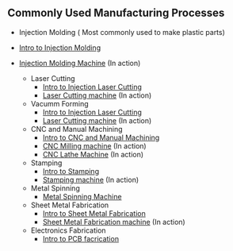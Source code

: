 ## Commonly Used Manufacturing Processes

- Injection Molding ( Most commonly used to make plastic parts)
- [Intro to Injection Molding](https://www.youtube.com/watch?v=RMjtmsr3CqA)
- [Injection Molding Machine](https://youtu.be/mam_A15FI4M) (In action)

   - Laser Cutting
      - [Intro to Injection Laser Cutting](https://www.youtube.com/watch?v=RMjtmsr3CqA)
      - [Laser Cutting machine](https://youtu.be/PpuqCZlvAuM) (In action)
   - Vacumm Forming 
      - [Intro to Injection Laser Cutting](https://www.youtube.com/watch?v=SIjUVCho_xU)
      - [Laser Cutting machine](https://youtu.be/BqV_jsxD0UA) (In action)
   - CNC and Manual Machining
      - [Intro to CNC and Manual Machining](https://www.youtube.com/watch?v=s8izK96bLwQ)
      - [CNC Milling machine](https://youtu.be/8Lh600hVyt8) (In action)
      - [CNC Lathe Machine](https://youtu.be/gr3RM8yCfUg) (In action)
   - Stamping
      - [Intro to Stamping](https://www.youtube.com/watch?v=zqwAMrZIlCA)
      - [Stamping machine](https://youtu.be/BqV_jsxD0UA) (In action)
   - Metal Spinning 
      - [Metal Spinning Machine](https://www.youtube.com/watch?v=um-biLfru-c)
   - Sheet Metal Fabrication
      - [Intro to Sheet Metal Fabrication]()
      - [Sheet Metal Fabrication machine]() (In action)
   - Electronics Fabrication
      - [Intro to PCB facrication]()